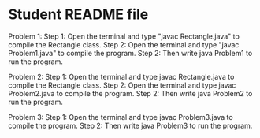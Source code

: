 # Student README file

Problem 1:
Step 1: Open the terminal and type "javac Rectangle.java" to compile the Rectangle class.
Step 2: Open the terminal and type "javac Problem1.java" to compile the program.
Step 2: Then write java Problem1 to run the program.

Problem 2:
Step 1: Open the terminal and type javac Rectangle.java to compile the Rectangle class.
Step 2: Open the terminal and type javac Problem2.java to compile the program.
Step 2: Then write java Problem2 to run the program.

Problem 3:
Step 1: Open the terminal and type javac Problem3.java to compile the program.
Step 2: Then write java Problem3 to run the program.

